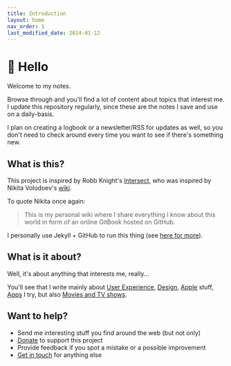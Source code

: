 ```yaml
---
title: Introduction
layout: home
nav_order: 1
last_modified_date: 2024-01-12
---
```


# 👋 Hello

Welcome to my notes. 

Browse through and you'll find a lot of content about topics that interest me.\
I update this repository regularly, since these are the notes I save and use on a daily-basis.

I plan on creating a logbook or a newsletter/RSS for updates as well, so you don't need to check around every time you want to see if there's something new.

## What is this?

This project is inspired by Robb Knight's [Intersect](https://intersect.rknight.me/), who was inspired by Nikita Volodoev's [wiki](https://wiki.nikitavoloboev.xyz/).

To quote Nikita once again:

> This is my personal wiki where I share everything I know about this world in form of an online GitBook hosted on GitHub.

I personally use Jekyll + GitHub to run this thing (see [here for more](/docs/meta)).

## What is it about?

Well, it's about anything that interests me, really...

You'll see that I write mainly about [User Experience](/docs/ux), [Design](/docs/design), [Apple](/docs/apple) stuff, [Apps](/docs/apps) I try, but also [Movies and TV shows](/docs/movie-tv).

## Want to help?

- Send me interesting stuff you find around the web (but not only)
- [Donate](https://) to support this project
- Provide feedback if you spot a mistake or a possible improvement
- [Get in touch](mailto:francescopuppo@me.com?subject"Hey") for anything else